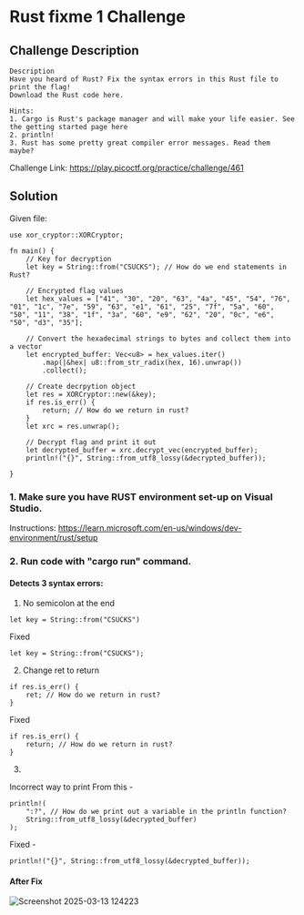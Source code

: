 # Rust fixme 1 Challenge

## Challenge Description
```
Description
Have you heard of Rust? Fix the syntax errors in this Rust file to print the flag!
Download the Rust code here.

Hints:
1. Cargo is Rust's package manager and will make your life easier. See the getting started page here
2. println!
3. Rust has some pretty great compiler error messages. Read them maybe?
```

Challenge Link: https://play.picoctf.org/practice/challenge/461

## Solution

Given file:
```
use xor_cryptor::XORCryptor;

fn main() {
    // Key for decryption
    let key = String::from("CSUCKS"); // How do we end statements in Rust?

    // Encrypted flag values
    let hex_values = ["41", "30", "20", "63", "4a", "45", "54", "76", "01", "1c", "7e", "59", "63", "e1", "61", "25", "7f", "5a", "60", "50", "11", "38", "1f", "3a", "60", "e9", "62", "20", "0c", "e6", "50", "d3", "35"];

    // Convert the hexadecimal strings to bytes and collect them into a vector
    let encrypted_buffer: Vec<u8> = hex_values.iter()
        .map(|&hex| u8::from_str_radix(hex, 16).unwrap())
        .collect();

    // Create decrpytion object
    let res = XORCryptor::new(&key);
    if res.is_err() {
        return; // How do we return in rust?
    }
    let xrc = res.unwrap();

    // Decrypt flag and print it out
    let decrypted_buffer = xrc.decrypt_vec(encrypted_buffer);
    println!("{}", String::from_utf8_lossy(&decrypted_buffer));

}
```

### 1. Make sure you have RUST environment set-up on Visual Studio.
Instructions: https://learn.microsoft.com/en-us/windows/dev-environment/rust/setup

### 2. Run code with "cargo run" command. 

#### Detects 3 syntax errors:

1.  No semicolon at the end
```
let key = String::from("CSUCKS") 
```
Fixed
```
let key = String::from("CSUCKS");
```
2. Change ret to return
```
if res.is_err() {
    ret; // How do we return in rust?
}
```

Fixed
```
if res.is_err() {
    return; // How do we return in rust?
}
```

3. 
Incorrect way to print
From this -
```
println!(
    ":?", // How do we print out a variable in the println function? 
    String::from_utf8_lossy(&decrypted_buffer)
);
```

Fixed -
```
println!("{}", String::from_utf8_lossy(&decrypted_buffer));
```

#### After Fix
![Screenshot 2025-03-13 124223](https://github.com/user-attachments/assets/d57a7e82-06e0-4444-975b-40d289950056)


